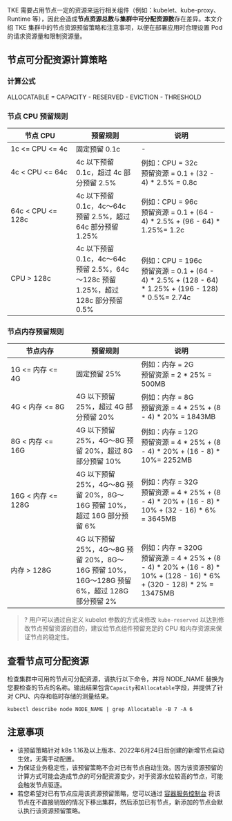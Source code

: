 

TKE 需要占用节点一定的资源来运行相关组件（例如：kubelet、kube-proxy、Runtime 等），因此会造成**节点资源总数**与**集群中可分配资源数**存在差异。本文介绍 TKE 集群中的节点资源预留策略和注意事项，以便在部署应用时合理设置 Pod 的请求资源量和限制资源量。

## 节点可分配资源计算策略

### 计算公式
ALLOCATABLE = CAPACITY - RESERVED - EVICTION - THRESHOLD

### 节点 CPU 预留规则

<table>
<thead>
  <tr>
    <th width="30%">节点 CPU</th>
    <th width="30%">预留规则</th>
    <th>说明</th>
  </tr>
</thead>
<tbody>
  <tr>
    <td>1c &lt;= CPU &lt;= 4c</td>
    <td>固定预留 0.1c</td>
    <td>-</td>
  </tr>
  <tr>
    <td>4c &lt; CPU &lt;= 64c</td>
    <td>4c 以下预留 0.1c，超过 4c 部分预留 2.5%</td>
    <td>例如：CPU = 32c<br>预留资源 = 0.1 + (32 - 4) * 2.5% = 0.8c</td>
  </tr>
  <tr>
    <td>64c &lt; CPU &lt;= 128c</td>
    <td>4c 以下预留 0.1c，4c～64c 预留 2.5%，超过 64c 部分预留 1.25%</td>
    <td>例如：CPU = 96c<br>预留资源 = 0.1 + (64 - 4) * 2.5% + (96 - 64) * 1.25%= 1.2c</td>
  </tr>
  <tr>
    <td>CPU &gt; 128c</td>
    <td>4c 以下预留 0.1c，4c～64c 预留 2.5%，64c～128c 预留 1.25%，超过 128c 部分预留 0.5%</td>
    <td>例如：CPU = 196c<br>预留资源 = 0.1 + (64 - 4) * 2.5% + (128 - 64) * 1.25% + (196 - 128) * 0.5%= 2.74c</td>
  </tr>
</tbody>
</table>

### 节点内存预留规则

<table>
<thead>
  <tr>
    <th width="30%">节点内存</th>
    <th width="30%">预留规则</th>
    <th>说明</th>
  </tr>
</thead>
<tbody>
  <tr>
    <td>1G &lt;= 内存 &lt;= 4G</td>
    <td>固定预留 25%</td>
    <td>例如：内存 = 2G<br>预留资源 = 2 * 25% = 500MB</td>
  </tr>
  <tr>
    <td>4G &lt; 内存 &lt;= 8G</td>
    <td>4G 以下预留 25%，超过 4G 部分预留 20%</td>
    <td>例如：内存 = 8G<br>预留资源 = 4 * 25% + (8 - 4) * 20% = 1843MB</td>
  </tr>
  <tr>
    <td>8G &lt; 内存 &lt;= 16G</td>
    <td>4G 以下预留 25%，4G～8G 预留 20%，超过 8G 部分预留 10%</td>
    <td>例如：内存 = 12G<br>预留资源 = 4 * 25% + (8 - 4) * 20% + (16 - 8) * 10%= 2252MB</td>
  </tr>
  <tr>
    <td>16G &lt; 内存 &lt;= 128G</td>
    <td>4G 以下预留 25%，4G～8G 预留 20%，8G～16G 预留 10%，超过 16G 部分预留 6%</td>
    <td>例如：内存 = 32G<br>预留资源 = 4 * 25% + (8 - 4) * 20% + (16 - 8) * 10% + (32 - 16) * 6% = 3645MB</td>
  </tr>
  <tr>
    <td>内存 &gt; 128G</td>
    <td>4G 以下预留 25%，4G～8G 预留 20%，8G～16G 预留 10%，16G～128G 预留 6%，超过 128G 部分预留 2%</td>
    <td>例如：内存 = 320G<br>预留资源 = 4 * 25% + (8 - 4) * 20% + (16 - 8) * 10% + (128 - 16) * 6% + (320 - 128) * 2% = 13475MB</td>
  </tr>
</tbody>
</table>

>? 用户可以通过自定义 kubelet 参数的方式来修改 `kube-reserved` 以达到修改节点预留资源的目的，建议给节点组件预留充足的 CPU 和内存资源来保证节点的稳定性。

## 查看节点可分配资源
检查集群中可用的节点可分配资源，请执行以下命令，并将 NODE_NAME 替换为您要检查的节点的名称。输出结果包含`Capacity`和`Allocatable`字段，并提供了针对 CPU、内存和临时存储的测量结果。

```
kubectl describe node NODE_NAME | grep Allocatable -B 7 -A 6
```

## 注意事项
- 该预留策略针对 k8s 1.16及以上版本、2022年6月24日后创建的新增节点自动生效，无需手动配置。
- 为保证业务稳定性，该预留策略不会对已有节点自动生效。因为该资源预留的计算方式可能会造成节点的可分配资源变少，对于资源水位较高的节点，可能会触发节点驱逐。
- 若您希望对已有节点应用该资源预留策略，您可以通过 [容器服务控制台](https://console.cloud.tencent.com/tke2/cluster) 将该节点在不直接销毁的情况下移出集群，然后添加已有节点，新添加的节点会默认执行该资源预留策略。

